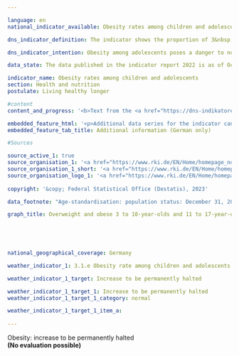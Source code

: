 ```yaml
---

language: en    
national_indicator_available: Obesity rates among children and adolescents    

dns_indicator_definition: The indicator shows the proportion of 3&nbsp;to 10-year old children and 11&nbsp;to 17-year-old adolescents suffering from obesity.    

dns_indicator_intention: Obesity among adolescents poses a danger to normal development in that age group. Exclusion and withdrawal from society are the consequences and lead to additional health and social problems. A majority of adolescents already classified as obese will continue to suffer from obesity as adults. For this reason, the proportion of obese adolescents in Germany should not be allowed to increase any further.    

data_state: The data published in the indicator report 2022 is as of Oct 31 2022. The data shown on this platform is updated regularly, so that more current data may be available online than published in the <a href="https://dns-indikatoren.de/en/publications_reports/">indicator report 2022</a>.    

indicator_name: Obesity rates among children and adolescents    
section: Health and nutrition    
postulate: Living healthy longer    

#content     
content_and_progress: '<b>Text from the <a href="https://dns-indikatoren.de/en/publications_reports/">Indicator Report 2022&nbsp;</a></b><br><br>The Body Mass Index (<abbr title="Body Mass Index" tabindex="0">BMI</abbr>) is a benchmark that is used to measure excess weight and especially obesity. It is calculated by dividing the body weight in kilograms by the square of an individual’s height in metres. This calculation does not take age-specific and gender-specific differences into account. Nor does it indicate the individual body mass composition. However, obesity and excess weight among children and adolescents are defined by taking account also of age and gender. In order to determine if people suffer from obesity or excess weight, the individual <abbr title="Body Mass Index" tabindex="0">BMI</abbr> value is compared with a defined comparison group (reference population). The percentile reference values according to Kromeyer-Hauschild as recommended by the “Arbeitsgemeinschaft Adipositas im Kinder- und Jugendalter” are used as a comparative benchmark. According to these values, children and adolescents are considered to be overweight if their <abbr title="Body Mass Index" tabindex="0">BMI</abbr> value is above the 90th age- and gender-specific percentile of the reference population (> <abbr title="90th percentile" tabindex="0">P90</abbr>). This means that they fall within the range of those 10&nbsp;% of the reference group with the highest <abbr title="Body Mass Index" tabindex="0">BMI</abbr> values. A <abbr title="Body Mass Index" tabindex="0">BMI</abbr> value above the 97th percentile of the reference population (that is, as high as the 3&nbsp;% of adolescents with the highest <abbr title="Body Mass Index" tabindex="0">BMI</abbr> values) is classified as obesity (> <abbr title="97th percentile" tabindex="0">P97</abbr>). For example, girls and boys aged three with a <abbr title="Body Mass Index" tabindex="0">BMI</abbr> of 18.8&nbsp;<abbr title="Kilogram per square meter" tabindex="0">kg/m²</abbr> are considered to be obese. These reference values are based on details of body size and weight that were recorded between 1985&nbsp;and 1998&nbsp;in various regions of Germany, using different methods.<br><br>The data for the indicator is gathered by the Robert Koch Institute. The German Health Interview and Examination Survey for Children and Adolescents (KiGGS&nbsp;–&nbsp;referred to as the <abbr title="Study on the health of children and adolescents in Germany" tabindex="0">KiGGS</abbr> baseline study) for the period 2003&nbsp;to 2006&nbsp;delivered the first nationwide representative results. New measurement data is available for the period 2014&nbsp;to 2017&nbsp;from the second follow-up survey of the <abbr title="Study on the health of children and adolescents in Germany" tabindex="0">KiGGS</abbr> study (<abbr title="Study on the health of children and adolescents in Germany" tabindex="0">KiGGS</abbr> Wave 2). In order to allow the data to be compared in a suitable way, the results were age standardised to the reference date 31&nbsp;December 2015&nbsp;of the intercensal population update.<br><br>For the time period 2014&nbsp;to 2017, 3.9&nbsp;% of the 3&nbsp;to 10-year-olds and 8.0&nbsp;% of the 11&nbsp;to 17-year-olds were classified as obese. While there were no differences between the sexes in the 3&nbsp;to 10&nbsp;years age group, the rates for the 11&nbsp;to 17-year-olds were 7.2&nbsp;% for girls and 8.7&nbsp;% for boys. In the period from 2003&nbsp;to 2006, the proportion of 3&nbsp;to 10-year-olds with obesity was about 5.2&nbsp;%; among the 11&nbsp;to 17-year olds, it was about 8.3&nbsp;%. Again, girls and boys in the age from 3&nbsp;to 10&nbsp;years were equally affected. The figure for the 11&nbsp;to 17-year-olds broke down into 8.2&nbsp;% of the girls and 8.4&nbsp;% of the boys. The obesity rate has therefore fallen more sharply among 3&nbsp;to 10-year-olds than in the 11&nbsp;to 17&nbsp;age group. While it fell by 1.0&nbsp;percentage points among girls aged 11&nbsp;to 17, it showed a slight increase of 0.3&nbsp;percentage points among boys in that age group.<br><br>The proportion of adolescents suffering from excess weight including obesity (> <abbr title="90th percentile" tabindex="0">P90</abbr>) did not change much compared with the period 2003&nbsp;–&nbsp;2006&nbsp;(decrease by 0.6&nbsp;percentage points to 12.3&nbsp;% for 3&nbsp;to 10-year olds, increase by 0.6&nbsp;percentage points to 18.7&nbsp;% for 11&nbsp;to 17-year-olds).<br><br>Important factors in the development of overweight are dietary and exercise behaviour, which differ&nbsp;–&nbsp;when looking at the results&nbsp;–&nbsp;in terms of socioeconomic status (<abbr title="Socioeconomic status" tabindex="0">SES</abbr>). The results from <abbr title="Study on the health of children and adolescents in Germany" tabindex="0">KiGGS</abbr> Wave 2&nbsp;confirm that 3&nbsp;to 17-year-old children and adolescents with a low socioeconomic status eat unhealthy more often than their peers from socially better-off families and exercise less frequently. The risk of overweight and obesity is about 3&nbsp;to 4&nbsp;times higher for children and adolescents with low <abbr title="Socioeconomic status" tabindex="0">SES</abbr> than in the upper status group (about 20&nbsp;% of the study population).'    

embedded_feature_html: '<p>Additional data series for the indicator can be found <a href="https://dns-indikatoren.de/public/AddInfos/de/3_1_e.pdf" target="_blank" >here</a>.</p><br><small>Note: You can display the PDF document directly in your browser or download the PDF document and open it with a PDF reader of your choice. We will be happy to advise you.</small>'
embedded_feature_tab_title: Additional information (German only)    

#Sources    

source_active_1: true
source_organisation_1: '<a href="https://www.rki.de/EN/Home/homepage_node.html">Robert Koch Institute</a>'
source_organisation_1_short: '<a href="https://www.rki.de/EN/Home/homepage_node.html" target="_blank">Robert Koch Institute</a>'
source_organisation_logo_1: '<a href="https://www.rki.de/EN/Home/homepage_node.html" target="_blank"><img src="https://dns-indikatoren.de/public/OrgImgEn/rki.png" alt="Robert Koch Institute" title=" Click here to visit the homepage of the organizationRobert Koch Institute" style="height:60px; width:148px; border: transparent"/></a>'
    
copyright: '&copy; Federal Statistical Office (Destatis), 2023'    

data_footnote: "Age-standardisation: population status: December 31, 2015."    

graph_title: Overweight and obese 3 to 10-year-olds and 11 to 17-year-olds    

    

        

national_geographical_coverage: Germany    

weather_indicator_1: 3.1.e Obesity rate among children and adolescents

weather_indicator_1_target: Increase to be permanently halted

weather_indicator_1_target_1: Increase to be permanently halted
weather_indicator_1_target_1_category: normal

weather_indicator_1_target_1_item_a:    
    
---
```



<div>
  <div class="my-header">
    <label class="default">Obesity: increase to be permanently halted
    </label>
  </div>
</div>
<div class="my-header-note">
  <label class="default"><b>(No evaluation possible)
  </b></label>
</div>